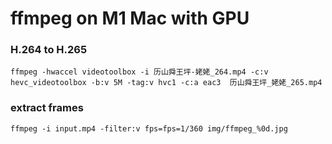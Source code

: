 # ffmpeg on M1 Mac with GPU



### H.264 to H.265

```shell
ffmpeg -hwaccel videotoolbox -i 历山舜王坪-姥姥_264.mp4 -c:v hevc_videotoolbox -b:v 5M -tag:v hvc1 -c:a eac3  历山舜王坪_姥姥_265.mp4
```

### extract frames

```shell
ffmpeg -i input.mp4 -filter:v fps=fps=1/360 img/ffmpeg_%0d.jpg
```